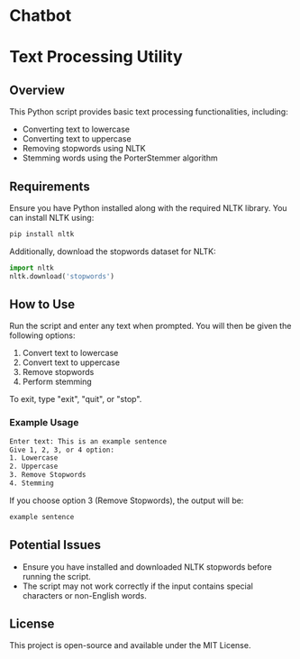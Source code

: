 # Chatbot
# Text Processing Utility

## Overview
This Python script provides basic text processing functionalities, including:
- Converting text to lowercase
- Converting text to uppercase
- Removing stopwords using NLTK
- Stemming words using the PorterStemmer algorithm

## Requirements
Ensure you have Python installed along with the required NLTK library. You can install NLTK using:
```bash
pip install nltk
```
Additionally, download the stopwords dataset for NLTK:
```python
import nltk
nltk.download('stopwords')
```

## How to Use
Run the script and enter any text when prompted. You will then be given the following options:
1. Convert text to lowercase
2. Convert text to uppercase
3. Remove stopwords
4. Perform stemming

To exit, type "exit", "quit", or "stop".

### Example Usage
```bash
Enter text: This is an example sentence
Give 1, 2, 3, or 4 option:
1. Lowercase
2. Uppercase
3. Remove Stopwords
4. Stemming
```
If you choose option 3 (Remove Stopwords), the output will be:
```bash
example sentence
```

## Potential Issues
- Ensure you have installed and downloaded NLTK stopwords before running the script.
- The script may not work correctly if the input contains special characters or non-English words.

## License
This project is open-source and available under the MIT License.

